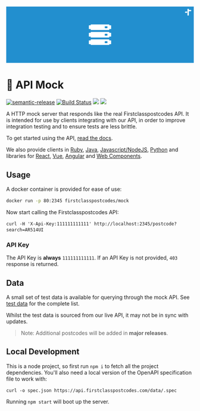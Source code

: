 ![Cover](/.github/images/cover.png)
# 🔀 API Mock

[![semantic-release](https://img.shields.io/badge/%20%20%F0%9F%93%A6%F0%9F%9A%80-semantic--release-e10079.svg)](https://github.com/semantic-release/semantic-release) [![Build Status](https://travis-ci.org/firstclasspostcodes/firstclasspostcodes-mock.svg?branch=master)](https://travis-ci.org/firstclasspostcodes/firstclasspostcodes-mock) [![](https://images.microbadger.com/badges/image/firstclasspostcodes/mock.svg)](https://microbadger.com/images/firstclasspostcodes/mock "Docker Image") [![](https://images.microbadger.com/badges/version/firstclasspostcodes/mock.svg)](https://microbadger.com/images/firstclasspostcodes/mock "Docker Version")

A HTTP mock server that responds like the real Firstclasspostcodes API. It is intended for use by clients integrating with our API, in order to improve integration testing and to ensure tests are less brittle.

To get started using the API, [read the docs](https://docs.firstclasspostcodes.com).

We also provide clients in [Ruby](https://github.com/firstclasspostcodes/firstclasspostcodes-ruby), [Java](https://github.com/firstclasspostcodes/firstclasspostcodes-java), [Javascript/NodeJS](https://github.com/firstclasspostcodes/firstclasspostcodes-js), [Python](https://github.com/firstclasspostcodes/firstclasspostcodes-python) and libraries for [React](https://github.com/firstclasspostcodes/react-postcode-lookup), [Vue](https://github.com/firstclasspostcodes/vue-postcode-lookup), [Angular](https://github.com/firstclasspostcodes/angular-postcode-lookup) and [Web Components](https://github.com/firstclasspostcodes/web-components-postcode-lookup).

## Usage

A docker container is provided for ease of use:

```sh
docker run -p 80:2345 firstclasspostcodes/mock
```

Now start calling the Firstclasspostcodes API:

```
curl -H 'X-Api-Key:111111111111' http://localhost:2345/postcode?search=AR514UI
```

### API Key

The API Key is **always** `111111111111`. If an API Key is not provided, `403` response is returned. 

## Data

A small set of test data is available for querying through the mock API. See [test data](/DATA.md) for the complete list. 

Whilst the test data is sourced from our live API, it may not be in sync with updates.

> Note: Additional postcodes will be added in **major releases**.

## Local Development

This is a node project, so first run `npm i` to fetch all the project dependencies. You'll also need a local version of the OpenAPI specification file to work with:

```
curl -o spec.json https://api.firstclasspostcodes.com/data/.spec
```

Running `npm start` will boot up the server. 